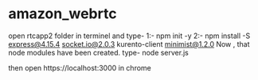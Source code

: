 # amazon_webrtc
open rtcapp2 folder in terminel and type-
1:- npm init -y
2:- npm install -S express@4.15.4 socket.io@2.0.3 kurento-client minimist@1.2.0
 Now , that node modules have been created.
 type-
 node server.js
 
 then open https://localhost:3000 in chrome
